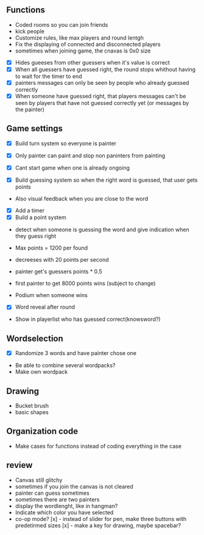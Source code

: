 ## Functions

- Coded rooms so you can join friends
- kick people
- Customize rules, like max players and round lentgh
- Fix the displaying of connected and disconnected players
- sometimes when joining game, the cnavas is 0x0 size
- [x] Hides gueeses from other guessers when it's value is correct
- [x] When all guessers have guessed right, the round stops whithout having to wait for the timer to end
- [x] painters messages can only be seen by people who already guessed correctly
- [x] When someone have guessed right, that players messages can't be seen by players that have not guessed correctly yet (or messages by the painter)

## Game settings

- [x] Build turn system so everyone is painter
- [x] Only painter can paint and stop non paninters from painting
- [x] Cant start game when one is already ongoing

- [x] Build guessing system so when the right word is guessed, that user gets points
- Also visual feedback when you are close to the word

- [x] Add a timer
- [x] Build a point system
- detect when someone is guessing the word and give indication when they guess right

- Max points = 1200 per found
- decreeses with 20 points per second
- painter get's guessers points * 0.5
- first painter to get 8000 points wins (subject to change)
- Podium when someone wins

- [x] Word reveal after round

- Show in playerlist who has guessed correct(knowsword?)

## Wordselection

- [x] Randomize 3 words and have painter chose one
- Be able to combine several wordpacks?
- Make own wordpack

## Drawing

- Bucket brush
- basic shapes

## Organization code

- Make cases for functions instead of coding everything in the case

## review
- Canvas still glitchy
- sometimes if you join the canvas is not cleared
- painter can guess sometimes
- sometimes there are two painters
- display the wordlenght, like in hangman?
- Indicate which color you have selected
- co-op mode?
[x] - instead of slider for pen, make three buttons with predetirmed sizes
[x] - make a key for drawing, maybe spacebar?
